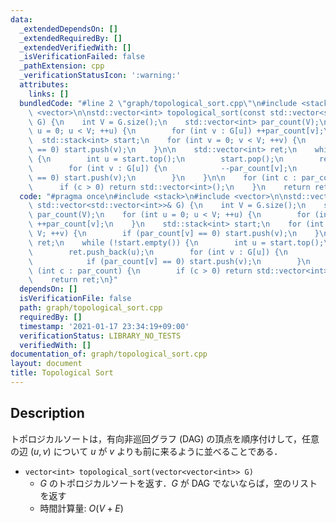 ```yaml
---
data:
  _extendedDependsOn: []
  _extendedRequiredBy: []
  _extendedVerifiedWith: []
  _isVerificationFailed: false
  _pathExtension: cpp
  _verificationStatusIcon: ':warning:'
  attributes:
    links: []
  bundledCode: "#line 2 \"graph/topological_sort.cpp\"\n#include <stack>\n#include\
    \ <vector>\n\nstd::vector<int> topological_sort(const std::vector<std::vector<int>>&\
    \ G) {\n    int V = G.size();\n    std::vector<int> par_count(V);\n    for (int\
    \ u = 0; u < V; ++u) {\n        for (int v : G[u]) ++par_count[v];\n    }\n  \
    \  std::stack<int> start;\n    for (int v = 0; v < V; ++v) {\n        if (par_count[v]\
    \ == 0) start.push(v);\n    }\n\n    std::vector<int> ret;\n    while (!start.empty())\
    \ {\n        int u = start.top();\n        start.pop();\n        ret.push_back(u);\n\
    \        for (int v : G[u]) {\n            --par_count[v];\n            if (par_count[v]\
    \ == 0) start.push(v);\n        }\n    }\n\n    for (int c : par_count) {\n  \
    \      if (c > 0) return std::vector<int>();\n    }\n    return ret;\n}\n"
  code: "#pragma once\n#include <stack>\n#include <vector>\n\nstd::vector<int> topological_sort(const\
    \ std::vector<std::vector<int>>& G) {\n    int V = G.size();\n    std::vector<int>\
    \ par_count(V);\n    for (int u = 0; u < V; ++u) {\n        for (int v : G[u])\
    \ ++par_count[v];\n    }\n    std::stack<int> start;\n    for (int v = 0; v <\
    \ V; ++v) {\n        if (par_count[v] == 0) start.push(v);\n    }\n\n    std::vector<int>\
    \ ret;\n    while (!start.empty()) {\n        int u = start.top();\n        start.pop();\n\
    \        ret.push_back(u);\n        for (int v : G[u]) {\n            --par_count[v];\n\
    \            if (par_count[v] == 0) start.push(v);\n        }\n    }\n\n    for\
    \ (int c : par_count) {\n        if (c > 0) return std::vector<int>();\n    }\n\
    \    return ret;\n}"
  dependsOn: []
  isVerificationFile: false
  path: graph/topological_sort.cpp
  requiredBy: []
  timestamp: '2021-01-17 23:34:19+09:00'
  verificationStatus: LIBRARY_NO_TESTS
  verifiedWith: []
documentation_of: graph/topological_sort.cpp
layout: document
title: Topological Sort
---
```


## Description

トポロジカルソートは，有向非巡回グラフ (DAG) の頂点を順序付けして，任意の辺 $(u, v)$ について $u$ が $v$ よりも前に来るように並べることである．

- `vector<int> topological_sort(vector<vector<int>> G)`
    - $G$ のトポロジカルソートを返す．$G$ が DAG でないならば，空のリストを返す
    - 時間計算量: $O(V + E)$